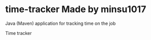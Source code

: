 # time-tracker Made by minsu1017
Java (Maven) application for tracking time on the job

Time tracker
